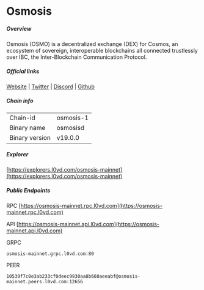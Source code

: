 # Osmosis


##### Overview
Osmosis (OSMO) is a decentralized exchange (DEX) for Cosmos, an ecosystem of sovereign, interoperable blockchains all connected trustlessly over IBC, the Inter-Blockchain Communication Protocol.


##### Official links
[Website](https://osmosis.zone) | [Twitter](https://twitter.com/osmosiszone) | [Discord](https://discord.gg/osmosis) | [Github](https://github.com/osmosis-labs)

##### Chain info

|  |  |
| ------ | ------ |
| Chain-id | osmosis-1 |
| Binary name | osmosisd |
| Binary version | v19.0.0 |

##### Explorer
[https://explorers.l0vd.com/osmosis-mainnet](https://explorers.l0vd.com/osmosis-mainnet)

##### Public Endpoints
RPC
[https://osmosis-mainnet.rpc.l0vd.com](https://osmosis-mainnet.rpc.l0vd.com)

API
[https://osmosis-mainnet.api.l0vd.com](https://osmosis-mainnet.api.l0vd.com)

GRPC
```
osmosis-mainnet.grpc.l0vd.com:80
```

PEER
```
10539f7c0e3ab233cf0deec9930aa8b660aeeabf@osmosis-mainnet.peers.l0vd.com:12656
```
